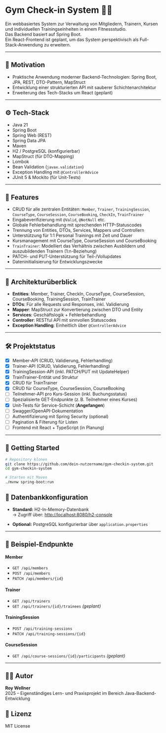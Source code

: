 # Gym Check-in System 🏋️‍♂️

Ein webbasiertes System zur Verwaltung von Mitgliedern, Trainern, Kursen und individuellen Trainingseinheiten in einem Fitnessstudio.  
Das Backend basiert auf Spring Boot.  
Ein React-Frontend ist geplant, um das System perspektivisch als Full-Stack-Anwendung zu erweitern.

---

## 📌 Motivation

- Praktische Anwendung moderner Backend-Technologien: Spring Boot, JPA, REST, DTO-Pattern, MapStruct
- Entwicklung einer strukturierten API mit sauberer Schichtenarchitektur
- Erweiterung des Tech-Stacks um React (geplant)

---

## ⚙️ Tech-Stack

- Java 21
- Spring Boot
- Spring Web (REST)
- Spring Data JPA
- Maven
- H2 / PostgreSQL (konfigurierbar)
- MapStruct (für DTO-Mapping)
- Lombok
- Bean Validation (`javax.validation`)
- Exception Handling mit `@ControllerAdvice`
- JUnit 5 & Mockito (für Unit-Tests)

---

## 📁 Features

- CRUD für alle zentralen Entitäten: `Member`, `Trainer`, `TrainingSession`, `CourseType`, `CourseSession`, `CourseBooking`, `CheckIn`, `TrainTrainer`
- Eingabeverifizierung mit `@Valid`, `@NotNull` etc.
- Globale Fehlerbehandlung mit sprechenden HTTP-Statuscodes
- Trennung von Entities, DTOs, Services, Mappers und Controllern
- Unterstützung für 1:1 Personal Trainings mit Zeit und Dauer
- Kursmanagement mit CourseType, CourseSession und CourseBooking
- `TrainTrainer`: Modelliert das Verhältnis zwischen Ausbildern und auszubildenden Trainern (1:n-Beziehung)
- PATCH- und PUT-Unterstützung für Teil-/Vollupdates
- Dateninitialisierung für Entwicklungszwecke

---

## 🧱 Architekturüberblick

- **Entities**: Member, Trainer, CheckIn, CourseType, CourseSession, CourseBooking, TrainingSession, TrainTrainer
- **DTOs**: Für alle Requests und Responses, inkl. Validierung
- **Mapper**: MapStruct zur Konvertierung zwischen DTO und Entity
- **Services**: Geschäftslogik + Fehlerbehandlung
- **Controller**: RESTful API mit sinnvollen Statuscodes
- **Exception Handling**: Einheitlich über `@ControllerAdvice`

---

## 🛠 Projektstatus

- [x] Member-API (CRUD, Validierung, Fehlerhandling)
- [x] Trainer-API (CRUD, Validierung, Fehlerhandling)
- [x] TrainingSession-API (inkl. PATCH/PUT mit UpdateHelper)
- [x] TrainTrainer-Entität und Struktur
- [x] CRUD für TrainTrainer
- [x] CRUD für CourseType, CourseSession, CourseBooking
- [ ] Teilnehmer-API pro Kurs-Session (inkl. Buchungsstatus)
- [ ] Spezialisierte GET-Endpunkte (z. B. Teilnehmer eines Kurses)
- [x] Unit-Tests für Service-Schicht (**Angefangen**)
- [ ] Swagger/OpenAPI-Dokumentation
- [ ] Authentifizierung mit Spring Security (optional)
- [ ] Pagination & Filterung für Listen
- [ ] Frontend mit React + TypeScript (in Planung)

---

## 🚀 Getting Started

```bash
# Repository klonen
git clone https://github.com/dein-nutzername/gym-checkin-system.git
cd gym-checkin-system

# Starten mit Maven
./mvnw spring-boot:run
```

## 🧪 Datenbankkonfiguration

- **Standard:** H2-In-Memory-Datenbank  
  → Zugriff über: [http://localhost:8080/h2-console](http://localhost:8080/h2-console)

- **Optional:** PostgreSQL konfigurierbar über `application.properties`

---

## 🔌 Beispiel-Endpunkte

#### Member
- `GET /api/members`
- `POST /api/members`
- `PATCH /api/members/{id}`

#### Trainer
- `GET /api/trainers`
- `GET /api/trainers/{id}/trainees` *(geplant)*

#### TrainingSession
- `POST /api/training-sessions`
- `PATCH /api/training-sessions/{id}`

#### CourseSession
- `GET /api/course-sessions/{id}/participants` *(geplant)*

---

## 👨‍💻 Autor

**Roy Wellner**  
2025 – Eigenständiges Lern- und Praxisprojekt im Bereich Java-Backend-Entwicklung

## 📄 Lizenz
MIT License